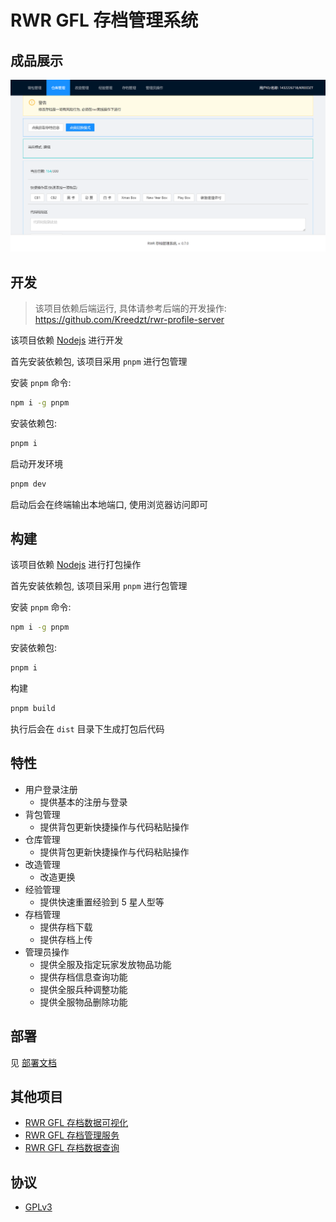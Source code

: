 # RWR GFL 存档管理系统

## 成品展示

![预览图片](preview.png)

## 开发

> 该项目依赖后端运行, 具体请参考后端的开发操作: https://github.com/Kreedzt/rwr-profile-server

该项目依赖 [Nodejs](https://nodejs.org/en/) 进行开发

首先安装依赖包, 该项目采用 `pnpm` 进行包管理

安装 `pnpm` 命令:

```sh
npm i -g pnpm
```

安装依赖包:

```sh
pnpm i
```

启动开发环境

```sh
pnpm dev
```

启动后会在终端输出本地端口, 使用浏览器访问即可

## 构建

该项目依赖 [Nodejs](https://nodejs.org/en/) 进行打包操作

首先安装依赖包, 该项目采用 `pnpm` 进行包管理

安装 `pnpm` 命令:

```sh
npm i -g pnpm
```

安装依赖包:

```sh
pnpm i
```

构建

```sh
pnpm build
```

执行后会在 `dist` 目录下生成打包后代码

## 特性

- 用户登录注册
  - 提供基本的注册与登录
- 背包管理
  - 提供背包更新快捷操作与代码粘贴操作
- 仓库管理
  - 提供背包更新快捷操作与代码粘贴操作
- 改造管理
  - 改造更换
- 经验管理
  - 提供快速重置经验到 5 星人型等
- 存档管理
  - 提供存档下载
  - 提供存档上传
- 管理员操作
  - 提供全服及指定玩家发放物品功能
  - 提供存档信息查询功能
  - 提供全服兵种调整功能
  - 提供全服物品删除功能
  
## 部署

见 [部署文档](https://github.com/Kreedzt/rwr-profile-web/blob/master/DEPLOYMENT.md)

## 其他项目

- [RWR GFL 存档数据可视化](https://github.com/Kreedzt/rwr-profile-visualization)
- [RWR GFL 存档管理服务](https://github.com/Kreedzt/rwr-profile-server)
- [RWR GFL 存档数据查询](https://github.com/Kreedzt/rwr-profile-stats)

## 协议

- [GPLv3](https://opensource.org/licenses/GPL-3.0)
